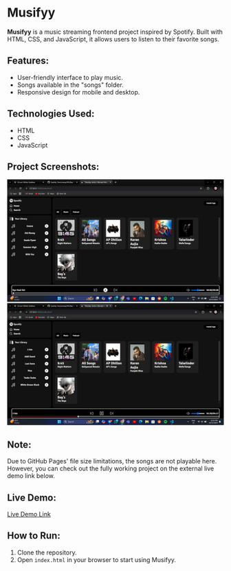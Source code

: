 # Musifyy

**Musifyy** is a music streaming frontend project inspired by Spotify. Built with HTML, CSS, and JavaScript, it allows users to listen to their favorite songs.

## Features:
- User-friendly interface to play music.
- Songs available in the "songs" folder.
- Responsive design for mobile and desktop.

## Technologies Used:
- HTML
- CSS
- JavaScript

## Project Screenshots:
![Musifyy Screenshot 1](ss1.png)
![Musifyy Screenshot 2](ss2.png)


## Note:
Due to GitHub Pages' file size limitations, the songs are not playable here. However, you can check out the fully working project on the external live demo link below.

## Live Demo:
[Live Demo Link]( https://lakshy-aa.github.io/Spotify_Clone/)

## How to Run:
1. Clone the repository.
2. Open `index.html` in your browser to start using Musifyy.
